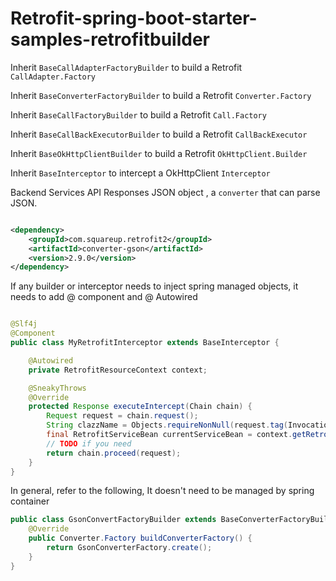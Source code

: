 # Retrofit-spring-boot-starter-samples-retrofitbuilder

Inherit `BaseCallAdapterFactoryBuilder` to build a Retrofit `CallAdapter.Factory`

Inherit `BaseConverterFactoryBuilder` to build a Retrofit `Converter.Factory`

Inherit `BaseCallFactoryBuilder` to build a Retrofit `Call.Factory`

Inherit `BaseCallBackExecutorBuilder` to build a Retrofit `CallBackExecutor`

Inherit `BaseOkHttpClientBuilder` to build a Retrofit `OkHttpClient.Builder`

Inherit `BaseInterceptor` to intercept a OkHttpClient `Interceptor`


Backend Services API Responses JSON object , a `converter` that can parse JSON.

```xml

<dependency>
    <groupId>com.squareup.retrofit2</groupId>
    <artifactId>converter-gson</artifactId>
    <version>2.9.0</version>
</dependency>
```

If any builder or interceptor needs to inject spring managed objects, it needs to add @ component and @ Autowired

```java

@Slf4j
@Component
public class MyRetrofitInterceptor extends BaseInterceptor {

    @Autowired
    private RetrofitResourceContext context;

    @SneakyThrows
    @Override
    protected Response executeIntercept(Chain chain) {
        Request request = chain.request();
        String clazzName = Objects.requireNonNull(request.tag(Invocation.class)).method().getDeclaringClass().getName();
        final RetrofitServiceBean currentServiceBean = context.getRetrofitServiceBean(clazzName);
        // TODO if you need
        return chain.proceed(request);
    }
}
```

In general, refer to the following, It doesn't need to be managed by spring container

```java
public class GsonConvertFactoryBuilder extends BaseConverterFactoryBuilder {
    @Override
    public Converter.Factory buildConverterFactory() {
        return GsonConverterFactory.create();
    }
}

```
